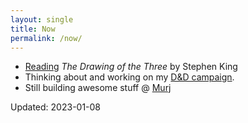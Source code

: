 ```yaml
---
layout: single
title: Now
permalink: /now/
---
```


* [Reading](https://app.thestorygraph.com/profile/book_eddy) *The Drawing of the Three* by Stephen King
* Thinking about and working on my [D&D campaign](https://bhreia.com/).
* Still building awesome stuff @ [Murj](https://murj.com)

Updated: 2023-01-08
